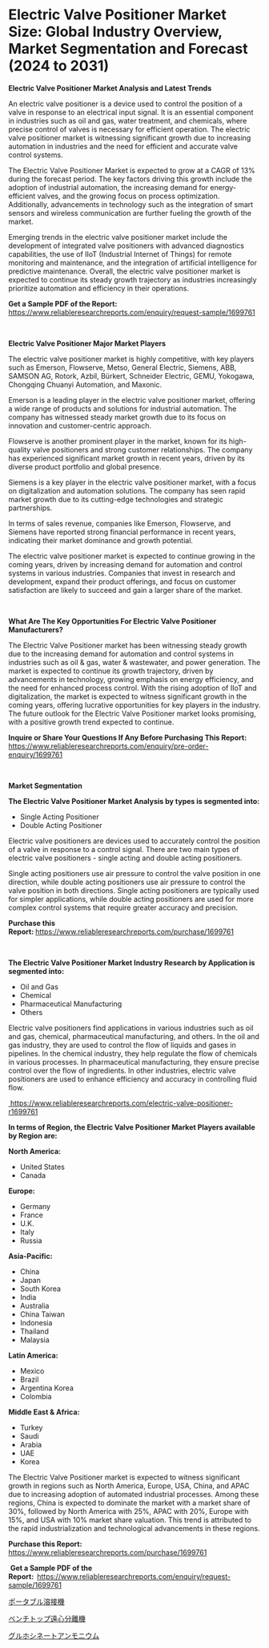 <p><h1>Electric Valve Positioner Market Size: Global Industry Overview, Market Segmentation and Forecast (2024 to 2031)</h1></p><p><strong>Electric Valve Positioner Market Analysis and Latest Trends</strong></p>
<p><p>An electric valve positioner is a device used to control the position of a valve in response to an electrical input signal. It is an essential component in industries such as oil and gas, water treatment, and chemicals, where precise control of valves is necessary for efficient operation. The electric valve positioner market is witnessing significant growth due to increasing automation in industries and the need for efficient and accurate valve control systems.</p><p>The Electric Valve Positioner Market is expected to grow at a CAGR of 13% during the forecast period. The key factors driving this growth include the adoption of industrial automation, the increasing demand for energy-efficient valves, and the growing focus on process optimization. Additionally, advancements in technology such as the integration of smart sensors and wireless communication are further fueling the growth of the market.</p><p>Emerging trends in the electric valve positioner market include the development of integrated valve positioners with advanced diagnostics capabilities, the use of IIoT (Industrial Internet of Things) for remote monitoring and maintenance, and the integration of artificial intelligence for predictive maintenance. Overall, the electric valve positioner market is expected to continue its steady growth trajectory as industries increasingly prioritize automation and efficiency in their operations.</p></p>
<p><strong>Get a Sample PDF of the Report:&nbsp;</strong> <a href="https://www.reliableresearchreports.com/enquiry/request-sample/1699761">https://www.reliableresearchreports.com/enquiry/request-sample/1699761</a></p>
<p>&nbsp;</p>
<p><strong>Electric Valve Positioner Major Market Players</strong></p>
<p><p>The electric valve positioner market is highly competitive, with key players such as Emerson, Flowserve, Metso, General Electric, Siemens, ABB, SAMSON AG, Rotork, Azbil, Bürkert, Schneider Electric, GEMU, Yokogawa, Chongqing Chuanyi Automation, and Maxonic. </p><p>Emerson is a leading player in the electric valve positioner market, offering a wide range of products and solutions for industrial automation. The company has witnessed steady market growth due to its focus on innovation and customer-centric approach. </p><p>Flowserve is another prominent player in the market, known for its high-quality valve positioners and strong customer relationships. The company has experienced significant market growth in recent years, driven by its diverse product portfolio and global presence. </p><p>Siemens is a key player in the electric valve positioner market, with a focus on digitalization and automation solutions. The company has seen rapid market growth due to its cutting-edge technologies and strategic partnerships. </p><p>In terms of sales revenue, companies like Emerson, Flowserve, and Siemens have reported strong financial performance in recent years, indicating their market dominance and growth potential. </p><p>The electric valve positioner market is expected to continue growing in the coming years, driven by increasing demand for automation and control systems in various industries. Companies that invest in research and development, expand their product offerings, and focus on customer satisfaction are likely to succeed and gain a larger share of the market.</p></p>
<p>&nbsp;</p>
<p><strong>What Are The Key Opportunities For Electric Valve Positioner Manufacturers?</strong></p>
<p><p>The Electric Valve Positioner market has been witnessing steady growth due to the increasing demand for automation and control systems in industries such as oil & gas, water & wastewater, and power generation. The market is expected to continue its growth trajectory, driven by advancements in technology, growing emphasis on energy efficiency, and the need for enhanced process control. With the rising adoption of IIoT and digitalization, the market is expected to witness significant growth in the coming years, offering lucrative opportunities for key players in the industry. The future outlook for the Electric Valve Positioner market looks promising, with a positive growth trend expected to continue.</p></p>
<p><strong>Inquire or Share Your Questions If Any Before Purchasing This Report:</strong> <a href="https://www.reliableresearchreports.com/enquiry/pre-order-enquiry/1699761">https://www.reliableresearchreports.com/enquiry/pre-order-enquiry/1699761</a></p>
<p>&nbsp;</p>
<p><strong>Market Segmentation</strong></p>
<p><strong>The Electric Valve Positioner Market Analysis by types is segmented into:</strong></p>
<p><ul><li>Single Acting Positioner</li><li>Double Acting Positioner</li></ul></p>
<p><p>Electric valve positioners are devices used to accurately control the position of a valve in response to a control signal. There are two main types of electric valve positioners - single acting and double acting positioners. </p><p>Single acting positioners use air pressure to control the valve position in one direction, while double acting positioners use air pressure to control the valve position in both directions. Single acting positioners are typically used for simpler applications, while double acting positioners are used for more complex control systems that require greater accuracy and precision.</p></p>
<p><strong>Purchase this Report:&nbsp;</strong><a href="https://www.reliableresearchreports.com/purchase/1699761">https://www.reliableresearchreports.com/purchase/1699761</a></p>
<p>&nbsp;</p>
<p><strong>The Electric Valve Positioner Market Industry Research by Application is segmented into:</strong></p>
<p><ul><li>Oil and Gas</li><li>Chemical</li><li>Pharmaceutical Manufacturing</li><li>Others</li></ul></p>
<p><p>Electric valve positioners find applications in various industries such as oil and gas, chemical, pharmaceutical manufacturing, and others. In the oil and gas industry, they are used to control the flow of liquids and gases in pipelines. In the chemical industry, they help regulate the flow of chemicals in various processes. In pharmaceutical manufacturing, they ensure precise control over the flow of ingredients. In other industries, electric valve positioners are used to enhance efficiency and accuracy in controlling fluid flow.</p></p>
<p><a href="https://www.reliableresearchreports.com/electric-valve-positioner-r1699761">&nbsp;https://www.reliableresearchreports.com/electric-valve-positioner-r1699761</a></p>
<p><strong>In terms of Region, the Electric Valve Positioner Market Players available by Region are:</strong></p>
<p>
    <p> <strong> North America: </strong>
        <ul>
            <li>United States</li>
            <li>Canada</li>
        </ul>
        </p> 
    <p> <strong> Europe: </strong>
        <ul>
            <li>Germany</li>
            <li>France</li>
            <li>U.K.</li>
            <li>Italy</li>
            <li>Russia</li>
        </ul>
        </p> 
    <p> <strong> Asia-Pacific: </strong>
        <ul>
            <li>China</li>
            <li>Japan</li>
            <li>South Korea</li>
            <li>India</li>
            <li>Australia</li>
            <li>China Taiwan</li>
            <li>Indonesia</li>
            <li>Thailand</li>
            <li>Malaysia</li>
        </ul>
        </p> 
    <p> <strong> Latin America: </strong>
        <ul>
            <li>Mexico</li>
            <li>Brazil</li>
            <li>Argentina Korea</li>
            <li>Colombia</li>
        </ul>
        </p> 
    <p> <strong> Middle East & Africa: </strong>
        <ul>
            <li>Turkey</li>
            <li>Saudi</li>
            <li>Arabia</li>
            <li>UAE</li>
            <li>Korea</li>
        </ul>
    </p>
    </p>
<p><p>The Electric Valve Positioner market is expected to witness significant growth in regions such as North America, Europe, USA, China, and APAC due to increasing adoption of automated industrial processes. Among these regions, China is expected to dominate the market with a market share of 30%, followed by North America with 25%, APAC with 20%, Europe with 15%, and USA with 10% market share valuation. This trend is attributed to the rapid industrialization and technological advancements in these regions.</p></p>
<p><strong>Purchase this Report: </strong><a href="https://www.reliableresearchreports.com/purchase/1699761">https://www.reliableresearchreports.com/purchase/1699761</a></p>
<p>&nbsp;<strong>Get a Sample PDF of the Report:&nbsp;&nbsp;</strong><a href="https://www.reliableresearchreports.com/enquiry/request-sample/1699761">https://www.reliableresearchreports.com/enquiry/request-sample/1699761</a></p>
<p><strong></strong></p>
<p><p><a href="https://github.com/Sophiaard2003/Market-Research-Report-List-1/blob/main/259898921787.md">ポータブル溶接機</a></p><p><a href="https://medium.com/@diegomoen2016/%E3%83%87%E3%82%B3%E3%83%BC%E3%83%87%E3%82%A3%E3%83%B3%E3%82%B0%E3%83%99%E3%83%B3%E3%83%81%E3%83%88%E3%83%83%E3%83%97%E9%81%A0%E5%BF%83%E5%88%86%E9%9B%A2%E6%A9%9F%E3%81%AE%E5%B8%82%E5%A0%B4%E3%83%A1%E3%83%88%E3%83%AA%E3%82%AF%E3%82%B9-%E5%B8%82%E5%A0%B4%E3%82%B7%E3%82%A7%E3%82%A2-%E3%83%88%E3%83%AC%E3%83%B3%E3%83%89-%E6%88%90%E9%95%B7%E3%83%91%E3%82%BF%E3%83%BC%E3%83%B3-aa7ca25653ef">ベンチトップ遠心分離機</a></p><p><a href="https://medium.com/@jordanilliamson678678/%E3%82%B0%E3%83%AB%E3%83%9B%E3%82%B7%E3%83%B3%E9%85%B8%E3%82%A2%E3%83%B3%E3%83%A2%E3%83%8B%E3%82%A6%E3%83%A0%E5%B8%82%E5%A0%B4%E3%81%AF-%E5%B8%82%E5%A0%B4%E3%82%B7%E3%82%A7%E3%82%A2-%E5%B8%82%E5%A0%B4%E3%83%88%E3%83%AC%E3%83%B3%E3%83%89-%E5%B8%82%E5%A0%B4%E6%88%90%E9%95%B7%E3%81%AB%E9%96%A2%E3%81%99%E3%82%8B%E6%83%85%E5%A0%B1%E3%82%92%E6%8F%90%E4%BE%9B%E3%81%97%E3%81%BE%E3%81%99-ecd3c8876a1f">グルホシネートアンモニウム</a></p></p>